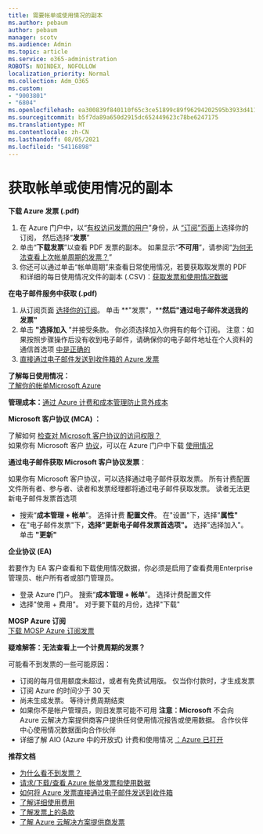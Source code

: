 ```yaml
---
title: 需要帐单或使用情况的副本
ms.author: pebaum
author: pebaum
manager: scotv
ms.audience: Admin
ms.topic: article
ms.service: o365-administration
ROBOTS: NOINDEX, NOFOLLOW
localization_priority: Normal
ms.collection: Adm_O365
ms.custom:
- "9003801"
- "6804"
ms.openlocfilehash: ea300839f840110f65c3ce51899c89f96294202595b3933d411d6f1803fa7e43
ms.sourcegitcommit: b5f7da89a650d2915dc652449623c78be6247175
ms.translationtype: MT
ms.contentlocale: zh-CN
ms.lasthandoff: 08/05/2021
ms.locfileid: "54116898"
---
```

# <a name="get-a-copy-of-your-bill-or-usage"></a>获取帐单或使用情况的副本

**下载 Azure 发票 (.pdf)**

1. 在 Azure 门户中，以“[有权访问发票的用户](https://docs.microsoft.com/azure/cost-management-billing/manage/manage-billing-access?WT.mc_id=Portal-Microsoft_Azure_Support)”身份，从 [“订阅”页面](https://portal.azure.com/#blade/Microsoft_Azure_Billing/SubscriptionsBlade)上选择你的订阅， 然后选择“**发票**”
2. 单击“**下载发票**”以查看 PDF 发票的副本。 如果显示“**不可用**”，请参阅“[为何无法查看上次帐单周期的发票？](https://docs.microsoft.com/azure/cost-management-billing/manage/download-azure-invoice-daily-usage-date?WT.mc_id=Portal-Microsoft_Azure_Support#noinvoice)”
3. 你还可以通过单击“帐单周期”来查看日常使用情况，若要获取取发票的 PDF 和详细的每日使用情况文件的副本 (.CSV)：[获取发票和使用情况数据](https://docs.microsoft.com/azure/cost-management-billing/manage/download-azure-invoice-daily-usage-date?WT.mc_id=Portal-Microsoft_Azure_Support)

**在电子邮件服务中获取 (.pdf)**

1. 从订阅页面 [选择你的订阅](https://ms.portal.azure.com/#blade/Microsoft_Azure_Billing/SubscriptionsBlade)。 单击 **"发票"，****然后"通过电子邮件发送我的发票"**
2. 单击 **"选择加入** "并接受条款。 你必须选择加入你拥有的每个订阅。 注意：如果按照步骤操作后没有收到电子邮件，请确保你的电子邮件地址在个人资料的通信首选项 [中是正确的](https://account.windowsazure.com/profile)
3. [直接通过电子邮件发送到收件箱的 Azure 发票](https://azure.microsoft.com/blog/azure-email-invoices/)

**了解每日使用情况：**  
[了解你的帐单Microsoft Azure](https://docs.microsoft.com/azure/cost-management-billing/understand/review-individual-bill?WT.mc_id=Portal-Microsoft_Azure_Support)  

**管理成本：**[通过 Azure 计费和成本管理防止意外成本](https://docs.microsoft.com/azure/cost-management-billing/manage/getting-started?WT.mc_id=Portal-Microsoft_Azure_Support)  

**Microsoft 客户协议 (MCA) ：**

了解如何  [检查对 Microsoft 客户协议的访问权限？](https://docs.microsoft.com/azure/cost-management-billing/manage/download-azure-invoice-daily-usage-date?WT.mc_id=Portal-Microsoft_Azure_Support#check-access-to-a-microsoft-customer-agreement)  
如果你有 Microsoft 客户 [协议](https://docs.microsoft.com/azure/cost-management-billing/manage/download-azure-invoice-daily-usage-date?WT.mc_id=Portal-Microsoft_Azure_Support#check-access-to-a-microsoft-customer-agreement)，可以在 Azure 门户中下载 [使用情况](https://portal.azure.com/)

**通过电子邮件获取 Microsoft 客户协议发票**：

如果你有 Microsoft 客户协议，可以选择通过电子邮件获取发票。 所有计费配置文件所有者、参与者、读者和发票经理都将通过电子邮件获取发票。 读者无法更新电子邮件发票首选项

- 搜索“**成本管理 + 帐单**”。 选择计费 **配置文件**。 在"设置"下，选择"**属性"**
- 在"电子邮件发票"下，**选择"更新电子邮件发票首选项"。** 选择"选择加入"。 单击 **"更新"**

**企业协议 (EA)**

若要作为 EA 客户查看和下载使用情况数据，你必须是启用了查看费用Enterprise管理员、帐户所有者或部门管理员。

- 登录 Azure 门户。 搜索“**成本管理 + 帐单**”。 选择计费配置文件
- 选择"使用 + 费用"。 对于要下载的月份，选择"下载"

**MOSP Azure 订阅**  
[下载 MOSP Azure 订阅发票](https://docs.microsoft.com/azure/cost-management-billing/understand/download-azure-invoice?WT.mc_id=Portal-Microsoft_Azure_Support#download-your-mosp-azure-subscription-invoice)

**疑难解答：无法查看上一个计费周期的发票？**

可能看不到发票的一些可能原因：

- 订阅的每月信用额度未超过，或者有免费试用版。 仅当你付款时，才生成发票
- 订阅 Azure 的时间少于 30 天
- 尚未生成发票。 等待计费周期结束
- 如果你不是帐户管理员，则旧发票可能不可用 **注意：Microsoft** 不会向 Azure 云解决方案提供商客户提供任何使用情况报告或使用数据。 合作伙伴中心使用情况数据面向合作伙伴
- 详细了解 AIO (Azure 中的开放式) 计费和使用情况 [：Azure 已打开](https://azure.microsoft.com/offers/ms-azr-0111p/)

**推荐文档**

- [为什么看不到发票？](https://docs.microsoft.com/azure/cost-management-billing/understand/download-azure-invoice?WT.mc_id=Portal-Microsoft_Azure_Support#noinvoice)
- [请求/下载/查看 Azure 帐单发票和使用数据](https://docs.microsoft.com/azure/cost-management-billing/manage/download-azure-invoice-daily-usage-date?WT.mc_id=Portal-Microsoft_Azure_Support)
- [如何将 Azure 发票直接通过电子邮件发送到收件箱](https://docs.microsoft.com/azure/cost-management-billing/manage/download-azure-invoice-daily-usage-date?WT.mc_id=Portal-Microsoft_Azure_Support)
- [了解详细使用费用](https://docs.microsoft.com/azure/cost-management-billing/understand/review-individual-bill?WT.mc_id=Portal-Microsoft_Azure_Support#csv)
- [了解发票上的条款](https://docs.microsoft.com/azure/cost-management-billing/understand/understand-invoice?WT.mc_id=Portal-Microsoft_Azure_Support)
- [了解 Azure 云解决方案提供商发票](https://docs.microsoft.com/partner-center/azure-plan-lp?WT.mc_id=Portal-Microsoft_Azure_Support)
